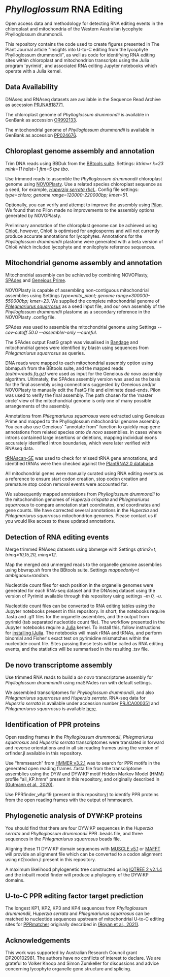 # _Phylloglossum_ RNA Editing
Open access data and methodology for detecting RNA editing events in the chloroplast and mitochondria of the Western Australian lycophyte Phylloglossum drummondii.

This repository contains the code used to create figures presented in The Plant Journal article "Insights into U-to-C editing from the lycophyte Phylloglossum drummondii", as well as code for identifying RNA editing sites within chloroplast and mitochondrion transcripts using the Julia program 'pyrimid', and associated RNA editing Jupyter notebooks which operate with a Julia kernel.

## Data Availability

DNAseq and RNAseq datasets are available in the Sequence Read Archive as accession [PRJNA818771](https://www.ncbi.nlm.nih.gov/sra?term=SRP365360).

The chloroplast genome of _Phylloglossum drummondii_ is available in GenBank as accession [OR992133](https://www.ncbi.nlm.nih.gov/nuccore/OR992133).

The mitochondrial genome of _Phylloglossum drummondii_ is available in GenBank as accession [PP024676](https://www.ncbi.nlm.nih.gov/nuccore/PP024676).

## Chloroplast genome assembly and annotation
Trim DNA reads using BBDuk from the [BBtools suite](https://jgi.doe.gov/data-and-tools/software-tools/bbtools/). Settings: _ktrim=r k=23 mink=11 hdist=1 ftm=5 tpe tbo_.

Use trimmed reads to assemble the _Phylloglossum drummondii_ chloroplast genome using [NOVOPlasty](https://github.com/ndierckx/NOVOPlasty). Use a related species chloroplast sequence as a seed, for example, [_Huperzia serrata rbcL_](https://www.ncbi.nlm.nih.gov/nuccore/DQ464224.1). Config file settings: _type=chloro; genome range=120000-220000bp; kmer=51_.

Optionally, you can verify and attempt to improve the assembly using [Pilon](https://github.com/broadinstitute/pilon). We found that no Pilon made no improvements to the assembly options generated by NOVOPlasty.

Preliminary annotation of the chloroplast genome can be achieved using [Chloë](https://chloe.plastid.org/annotate.html), however, Chloë is optimised for angiosperms and will not currently produce accurate annotations for lycophytes. Annotations for the _Phylloglossum drummondii_ plastome were generated with a beta version of Chloë which included lycophyte and monilophyte reference sequences.

## Mitochondrial genome assembly and annotation
Mitochondrial assembly can be achieved by combining NOVOPlasty, [SPAdes](https://github.com/ablab/spades) and [Geneious Prime](https://www.geneious.com/). 

NOVOPlasty is capable of assembling non-contiguous mitochondrial assemblies using Settings _type=mito_plant; genome range=300000-550000bp; kmer=23_. We supplied the complete mitochondrial genome of [_Phlegmariurus squarrosus_](https://www.ncbi.nlm.nih.gov/nucleotide/NC_017755.1) as a seed input file, and our own assembly of the _Phylloglossum drummondii_ plastome as a secondary reference in the NOVOPlasty .config file. 

SPAdes was used to assemble the mitochondrial genome using Settings _--cov-cutoff 50.0 --assembler-only --careful_.

The SPAdes output FastG graph was visualised in [Bandage](https://github.com/rrwick/Bandage) and mitochondrial genes were identified by blastn using sequences from _Phlegmariurus squarrosus_ as queries. 

DNA reads were mapped to each mitochondrial assembly option using bbmap.sh from the BBtools suite, and the mapped reads _(outm=reads.fq.gz)_ were used as input for the Geneious _de novo_ assembly algorithm. Ultimately, the SPAdes assembly version was used as the basis for the final assembly using connections suggested by Geneious and/or NOVOPlasty to manually edit the FastG file and eliminate dead-ends. Pilon was used to verify the final assembly. The path chosen for the ‘master circle’ view of the mitochondrial genome is only one of many possible arrangements of the assembly.

Annotations from _Phlegmariurus squarrosus_ were extracted using Geneious Prime and mapped to the Phylloglossum mitochondrial genome assembly. You can also use Geneious' "annotate from" function to quickly map gene annotations from related species onto _de novo_ assemblies. In cases where introns contained large insertions or deletions, mapping individual exons accurately identified intron boundaries, which were later verified with RNAseq data. 

[tRNAscan-SE](http://lowelab.ucsc.edu/tRNAscan-SE/) was used to check for missed tRNA gene annotations, and identified tRNAs were then checked against the [PlantRNA2.0 database](https://seve.ibmp.unistra.fr/plantrna/). 

All mitochondrial genes were manually curated using RNA editing events as a reference to ensure start codon creation, stop codon creation and premature stop codon removal events were accounted for. 

We subsequently mapped annotations from _Phylloglossum drummondii_ to the mitochondrion genomes of _Huperzia crispata_ and _Phlegmariurus squarrosus_ to compare annotation start coordinates, end coordinates and gene counts. We have corrected several annotations in the _Huperzia_ and _Phlegmariurus squarrosus_ mitochondrion genomes. Please contact us if you would like access to these updated annotations.

## Detection of RNA editing events
Merge trimmed RNAseq datasets using bbmerge with Settings _qtrim2=t, trimq=10,15,20, minq=12_.

Map the merged _and_ unmerged reads to the organelle genome assemblies using bbwrap.sh from the BBtools suite. Settings _mappedonly=t ambiguous=random_. 

Nucleotide count files for each position in the organelle genomes were generated for each RNA-seq dataset and the DNAseq dataset using the version of Pyrimid available through this repository using settings _–m 0, -u_. 

Nucleotide count files can be converted to RNA editing tables using the Jupyter notebooks present in this repository. In short, the notebooks require .fasta and .gff files for the organelle assemblies, and the output from pyrimid (tab separated nucleotide count file). The workflow presented in the Jupyter notebooks require a [Julia](https://julialang.org/) kernel. To install this, follow instructions for [installing IJulia](https://www.geeksforgeeks.org/add-julia-kernel-to-jupyter/). The notebooks will mask rRNA and tRNAs, and perform binomial and Fisher's exact test on pyrimidine mismatches within the nucleotide count file. Sites passing these tests will be called as RNA editing events, and the statistics will be summarised in the resulting  .tsv file.

## De novo transcriptome assembly

Use trimmed RNA reads to build a _de novo_ transcriptome assembly for _Phylloglossum drummondii_ using rnaSPAdes run with default settings. 

We assembled transcriptomes for _Phylloglossum drummondii_, and also _Phlegmariurus squarrosus_ and _Huperzia serrata_. RNA-seq data for _Huperzia serrata_ is available under accession number [PRJCA000351](https://ngdc.cncb.ac.cn/bioproject/browse/PRJCA00035) and _Phlegmariurus squarrosus_ is available [here](https://medplantrnaseq.org/assemblies/Huperzia_squarrosa.tar.gz).

## Identification of PPR proteins
Open reading frames in the _Phylloglossum drummondii_, _Phlegmariurus squarrosus_ and _Huperzia serrata_ transcriptomes were translated in forward and reverse orientations and in all six reading frames using the version of orfinder.jl available in this repository. 

Use “hmmsearch” from [HMMER v3.2.1](hmmer.org) was to search for PPR motifs in the generated open reading frames .fasta file from the transcriptome assemblies using the DYW and DYW:KP motif Hidden Markov Model (HMM) profile "all_KP.hmm" present in this repository, and originally described in [(Gutmann et al., 2020)](https://doi.org/10.1016/j.molp.2019.11.002). 

Use PPRfinder_vApr19 (present in this repository) to identify PPR proteins from the open reading frames with the output of hmmsearch.

## Phylogenetic analysis of DYW:KP proteins
You should find that there are four DYW:KP sequences in the _Huperzia serrata_ and _Phylloglossum drummondii_ PPR .beads file, and three sequences in the _Phlegmariurus squarrosus_ beads file. 

Aligning these 11 DYW:KP domain sequences with [MUSCLE v5.1](https://www.ebi.ac.uk/jdispatcher/msa/muscle) or [MAFFT](https://mafft.cbrc.jp/alignment/software/) will provide an alignment file which can be converted to a codon alignment using nt2codon.jl present in this repository. 

A maximum likelihood phylogenetic tree constructed using [IQTREE 2 v2.1.4](https://github.com/iqtree/iqtree2) and the inbuilt model finder will produce a phylogeny of the DYW:KP domains.

## U-to-C PPR editing factor target prediction

The longest KP1, KP2, KP3 and KP4 sequences from _Phylloglossum drummondii_, _Huperzia serrata_ and _Phlegmariurus squarrosus_ can be matched to nucleotide sequences upstream of mitochondrial U-to-C editing sites for [PPRmatcher](https://github.com/ian-small/PPRmatcher) originally described in [(Royan et al., 2021)](https://www.nature.com/articles/s42003-021-02062-9).

## Acknowledgements
This work was supported by Australian Research Council grant DP200102981. The authors have no conflicts of interest to declare. We are grateful to Volker Knoop and Simon Zumkeller for discussions and advice concerning lycophyte organelle gene structure and splicing.
